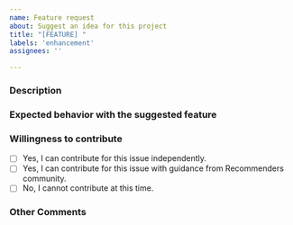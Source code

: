 ```yaml
---
name: Feature request
about: Suggest an idea for this project
title: "[FEATURE] "
labels: 'enhancement'
assignees: ''

---
```


### Description
<!--- Describe your expected feature in detail -->

### Expected behavior with the suggested feature
<!--- For example:  -->
<!--- *Adding algorithm xxx will help people understand more about xxx use case scenarios. -->

### Willingness to contribute
- [ ] Yes, I can contribute for this issue independently.
- [ ] Yes, I can contribute for this issue with guidance from Recommenders community.
- [ ] No, I cannot contribute at this time.

### Other Comments
